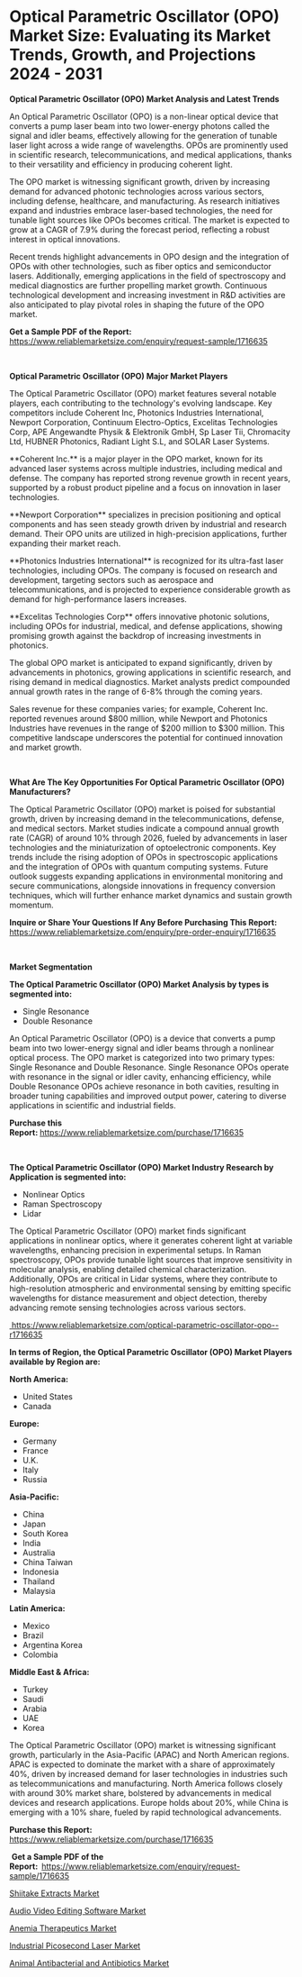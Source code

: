 <p><h1>Optical Parametric Oscillator (OPO) Market Size: Evaluating its Market Trends, Growth, and Projections 2024 - 2031</h1></p><p><strong>Optical Parametric Oscillator (OPO) Market Analysis and Latest Trends</strong></p>
<p><p>An Optical Parametric Oscillator (OPO) is a non-linear optical device that converts a pump laser beam into two lower-energy photons called the signal and idler beams, effectively allowing for the generation of tunable laser light across a wide range of wavelengths. OPOs are prominently used in scientific research, telecommunications, and medical applications, thanks to their versatility and efficiency in producing coherent light.</p><p>The OPO market is witnessing significant growth, driven by increasing demand for advanced photonic technologies across various sectors, including defense, healthcare, and manufacturing. As research initiatives expand and industries embrace laser-based technologies, the need for tunable light sources like OPOs becomes critical. The market is expected to grow at a CAGR of 7.9% during the forecast period, reflecting a robust interest in optical innovations.</p><p>Recent trends highlight advancements in OPO design and the integration of OPOs with other technologies, such as fiber optics and semiconductor lasers. Additionally, emerging applications in the field of spectroscopy and medical diagnostics are further propelling market growth. Continuous technological development and increasing investment in R&D activities are also anticipated to play pivotal roles in shaping the future of the OPO market.</p></p>
<p><strong>Get a Sample PDF of the Report:&nbsp;</strong> <a href="https://www.reliablemarketsize.com/enquiry/request-sample/1716635?utm_campaign=1131&utm_medium=2&utm_source=Github&utm_content=ia&utm_term=10102024&utm_id=optical-parametric-oscillator-opo">https://www.reliablemarketsize.com/enquiry/request-sample/1716635</a></p>
<p>&nbsp;</p>
<p><strong>Optical Parametric Oscillator (OPO) Major Market Players</strong></p>
<p><p>The Optical Parametric Oscillator (OPO) market features several notable players, each contributing to the technology's evolving landscape. Key competitors include Coherent Inc, Photonics Industries International, Newport Corporation, Continuum Electro-Optics, Excelitas Technologies Corp, APE Angewandte Physik & Elektronik GmbH, Sp Laser Tii, Chromacity Ltd, HUBNER Photonics, Radiant Light S.L, and SOLAR Laser Systems.</p><p>**Coherent Inc.** is a major player in the OPO market, known for its advanced laser systems across multiple industries, including medical and defense. The company has reported strong revenue growth in recent years, supported by a robust product pipeline and a focus on innovation in laser technologies.</p><p>**Newport Corporation** specializes in precision positioning and optical components and has seen steady growth driven by industrial and research demand. Their OPO units are utilized in high-precision applications, further expanding their market reach.</p><p>**Photonics Industries International** is recognized for its ultra-fast laser technologies, including OPOs. The company is focused on research and development, targeting sectors such as aerospace and telecommunications, and is projected to experience considerable growth as demand for high-performance lasers increases.</p><p>**Excelitas Technologies Corp** offers innovative photonic solutions, including OPOs for industrial, medical, and defense applications, showing promising growth against the backdrop of increasing investments in photonics.</p><p>The global OPO market is anticipated to expand significantly, driven by advancements in photonics, growing applications in scientific research, and rising demand in medical diagnostics. Market analysts predict compounded annual growth rates in the range of 6-8% through the coming years.</p><p>Sales revenue for these companies varies; for example, Coherent Inc. reported revenues around $800 million, while Newport and Photonics Industries have revenues in the range of $200 million to $300 million. This competitive landscape underscores the potential for continued innovation and market growth.</p></p>
<p>&nbsp;</p>
<p><strong>What Are The Key Opportunities For Optical Parametric Oscillator (OPO) Manufacturers?</strong></p>
<p><p>The Optical Parametric Oscillator (OPO) market is poised for substantial growth, driven by increasing demand in the telecommunications, defense, and medical sectors. Market studies indicate a compound annual growth rate (CAGR) of around 10% through 2026, fueled by advancements in laser technologies and the miniaturization of optoelectronic components. Key trends include the rising adoption of OPOs in spectroscopic applications and the integration of OPOs with quantum computing systems. Future outlook suggests expanding applications in environmental monitoring and secure communications, alongside innovations in frequency conversion techniques, which will further enhance market dynamics and sustain growth momentum.</p></p>
<p><strong>Inquire or Share Your Questions If Any Before Purchasing This Report:</strong> <a href="https://www.reliablemarketsize.com/enquiry/pre-order-enquiry/1716635?utm_campaign=1131&utm_medium=2&utm_source=Github&utm_content=ia&utm_term=10102024&utm_id=optical-parametric-oscillator-opo">https://www.reliablemarketsize.com/enquiry/pre-order-enquiry/1716635</a></p>
<p>&nbsp;</p>
<p><strong>Market Segmentation</strong></p>
<p><strong>The Optical Parametric Oscillator (OPO) Market Analysis by types is segmented into:</strong></p>
<p><ul><li>Single Resonance</li><li>Double Resonance</li></ul></p>
<p><p>An Optical Parametric Oscillator (OPO) is a device that converts a pump beam into two lower-energy signal and idler beams through a nonlinear optical process. The OPO market is categorized into two primary types: Single Resonance and Double Resonance. Single Resonance OPOs operate with resonance in the signal or idler cavity, enhancing efficiency, while Double Resonance OPOs achieve resonance in both cavities, resulting in broader tuning capabilities and improved output power, catering to diverse applications in scientific and industrial fields.</p></p>
<p><strong>Purchase this Report:&nbsp;</strong><a href="https://www.reliablemarketsize.com/purchase/1716635?utm_campaign=1131&utm_medium=2&utm_source=Github&utm_content=ia&utm_term=10102024&utm_id=optical-parametric-oscillator-opo">https://www.reliablemarketsize.com/purchase/1716635</a></p>
<p>&nbsp;</p>
<p><strong>The Optical Parametric Oscillator (OPO) Market Industry Research by Application is segmented into:</strong></p>
<p><ul><li>Nonlinear Optics</li><li>Raman Spectroscopy</li><li>Lidar</li></ul></p>
<p><p>The Optical Parametric Oscillator (OPO) market finds significant applications in nonlinear optics, where it generates coherent light at variable wavelengths, enhancing precision in experimental setups. In Raman spectroscopy, OPOs provide tunable light sources that improve sensitivity in molecular analysis, enabling detailed chemical characterization. Additionally, OPOs are critical in Lidar systems, where they contribute to high-resolution atmospheric and environmental sensing by emitting specific wavelengths for distance measurement and object detection, thereby advancing remote sensing technologies across various sectors.</p></p>
<p><a href="https://www.reliablemarketsize.com/optical-parametric-oscillator-opo--r1716635?utm_campaign=1131&utm_medium=2&utm_source=Github&utm_content=ia&utm_term=10102024&utm_id=optical-parametric-oscillator-opo">&nbsp;https://www.reliablemarketsize.com/optical-parametric-oscillator-opo--r1716635</a></p>
<p><strong>In terms of Region, the Optical Parametric Oscillator (OPO) Market Players available by Region are:</strong></p>
<p>
    <p> <strong> North America: </strong>
        <ul>
            <li>United States</li>
            <li>Canada</li>
        </ul>
        </p> 
    <p> <strong> Europe: </strong>
        <ul>
            <li>Germany</li>
            <li>France</li>
            <li>U.K.</li>
            <li>Italy</li>
            <li>Russia</li>
        </ul>
        </p> 
    <p> <strong> Asia-Pacific: </strong>
        <ul>
            <li>China</li>
            <li>Japan</li>
            <li>South Korea</li>
            <li>India</li>
            <li>Australia</li>
            <li>China Taiwan</li>
            <li>Indonesia</li>
            <li>Thailand</li>
            <li>Malaysia</li>
        </ul>
        </p> 
    <p> <strong> Latin America: </strong>
        <ul>
            <li>Mexico</li>
            <li>Brazil</li>
            <li>Argentina Korea</li>
            <li>Colombia</li>
        </ul>
        </p> 
    <p> <strong> Middle East & Africa: </strong>
        <ul>
            <li>Turkey</li>
            <li>Saudi</li>
            <li>Arabia</li>
            <li>UAE</li>
            <li>Korea</li>
        </ul>
    </p>
    </p>
<p><p>The Optical Parametric Oscillator (OPO) market is witnessing significant growth, particularly in the Asia-Pacific (APAC) and North American regions. APAC is expected to dominate the market with a share of approximately 40%, driven by increased demand for laser technologies in industries such as telecommunications and manufacturing. North America follows closely with around 30% market share, bolstered by advancements in medical devices and research applications. Europe holds about 20%, while China is emerging with a 10% share, fueled by rapid technological advancements.</p></p>
<p><strong>Purchase this Report: </strong><a href="https://www.reliablemarketsize.com/purchase/1716635?utm_campaign=1131&utm_medium=2&utm_source=Github&utm_content=ia&utm_term=10102024&utm_id=optical-parametric-oscillator-opo">https://www.reliablemarketsize.com/purchase/1716635</a></p>
<p>&nbsp;<strong>Get a Sample PDF of the Report:&nbsp;&nbsp;</strong><a href="https://www.reliablemarketsize.com/enquiry/request-sample/1716635?utm_campaign=1131&utm_medium=2&utm_source=Github&utm_content=ia&utm_term=10102024&utm_id=optical-parametric-oscillator-opo">https://www.reliablemarketsize.com/enquiry/request-sample/1716635</a></p>
<p><strong></strong></p>
<p><p><a href="https://issuu.com/reportprime-2/docs/shiitake-extracts-market-size-2030._7f913a53b27864?utm_campaign=1131&utm_medium=2&utm_source=Github&utm_content=ia&utm_term=10102024&utm_id=optical-parametric-oscillator-opo">Shiitake Extracts Market</a></p><p><a href="https://github.com/halkoitweden3/Market-Research-Report-List-1/blob/main/audio-video-editing-software-market.md?utm_campaign=1131&utm_medium=2&utm_source=Github&utm_content=ia&utm_term=10102024&utm_id=optical-parametric-oscillator-opo">Audio Video Editing Software Market</a></p><p><a href="https://www.linkedin.com/pulse/anemia-therapeutics-market-trends-detailed-study-its-ofere?utm_campaign=1131&utm_medium=2&utm_source=Github&utm_content=ia&utm_term=10102024&utm_id=optical-parametric-oscillator-opo">Anemia Therapeutics Market</a></p><p><a href="https://github.com/carpessin3g0d/Market-Research-Report-List-1/blob/main/industrial-picosecond-laser-market.md?utm_campaign=1131&utm_medium=2&utm_source=Github&utm_content=ia&utm_term=10102024&utm_id=optical-parametric-oscillator-opo">Industrial Picosecond Laser Market</a></p><p><a href="https://www.linkedin.com/pulse/animal-antibacterial-antibiotics-market-growth-segmentation-urlje?utm_campaign=1131&utm_medium=2&utm_source=Github&utm_content=ia&utm_term=10102024&utm_id=optical-parametric-oscillator-opo">Animal Antibacterial and Antibiotics Market</a></p></p>